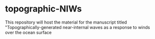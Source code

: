 # topographic-NIWs
This repository will host the material for the manuscript titled "Topographically-generated near-internal waves as a response to winds over the ocean surface
